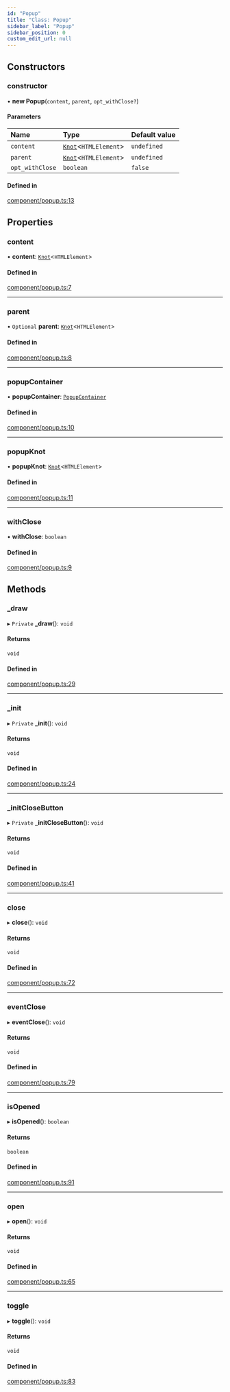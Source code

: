 ```yaml
---
id: "Popup"
title: "Class: Popup"
sidebar_label: "Popup"
sidebar_position: 0
custom_edit_url: null
---
```


## Constructors

### constructor

• **new Popup**(`content`, `parent`, `opt_withClose?`)

#### Parameters

| Name | Type | Default value |
| :------ | :------ | :------ |
| `content` | [`Knot`](Knot.md)<`HTMLElement`\> | `undefined` |
| `parent` | [`Knot`](Knot.md)<`HTMLElement`\> | `undefined` |
| `opt_withClose` | `boolean` | `false` |

#### Defined in

[component/popup.ts:13](https://github.com/siposdani87/sui-js/blob/ad456a5/src/component/popup.ts#L13)

## Properties

### content

• **content**: [`Knot`](Knot.md)<`HTMLElement`\>

#### Defined in

[component/popup.ts:7](https://github.com/siposdani87/sui-js/blob/ad456a5/src/component/popup.ts#L7)

___

### parent

• `Optional` **parent**: [`Knot`](Knot.md)<`HTMLElement`\>

#### Defined in

[component/popup.ts:8](https://github.com/siposdani87/sui-js/blob/ad456a5/src/component/popup.ts#L8)

___

### popupContainer

• **popupContainer**: [`PopupContainer`](PopupContainer.md)

#### Defined in

[component/popup.ts:10](https://github.com/siposdani87/sui-js/blob/ad456a5/src/component/popup.ts#L10)

___

### popupKnot

• **popupKnot**: [`Knot`](Knot.md)<`HTMLElement`\>

#### Defined in

[component/popup.ts:11](https://github.com/siposdani87/sui-js/blob/ad456a5/src/component/popup.ts#L11)

___

### withClose

• **withClose**: `boolean`

#### Defined in

[component/popup.ts:9](https://github.com/siposdani87/sui-js/blob/ad456a5/src/component/popup.ts#L9)

## Methods

### \_draw

▸ `Private` **_draw**(): `void`

#### Returns

`void`

#### Defined in

[component/popup.ts:29](https://github.com/siposdani87/sui-js/blob/ad456a5/src/component/popup.ts#L29)

___

### \_init

▸ `Private` **_init**(): `void`

#### Returns

`void`

#### Defined in

[component/popup.ts:24](https://github.com/siposdani87/sui-js/blob/ad456a5/src/component/popup.ts#L24)

___

### \_initCloseButton

▸ `Private` **_initCloseButton**(): `void`

#### Returns

`void`

#### Defined in

[component/popup.ts:41](https://github.com/siposdani87/sui-js/blob/ad456a5/src/component/popup.ts#L41)

___

### close

▸ **close**(): `void`

#### Returns

`void`

#### Defined in

[component/popup.ts:72](https://github.com/siposdani87/sui-js/blob/ad456a5/src/component/popup.ts#L72)

___

### eventClose

▸ **eventClose**(): `void`

#### Returns

`void`

#### Defined in

[component/popup.ts:79](https://github.com/siposdani87/sui-js/blob/ad456a5/src/component/popup.ts#L79)

___

### isOpened

▸ **isOpened**(): `boolean`

#### Returns

`boolean`

#### Defined in

[component/popup.ts:91](https://github.com/siposdani87/sui-js/blob/ad456a5/src/component/popup.ts#L91)

___

### open

▸ **open**(): `void`

#### Returns

`void`

#### Defined in

[component/popup.ts:65](https://github.com/siposdani87/sui-js/blob/ad456a5/src/component/popup.ts#L65)

___

### toggle

▸ **toggle**(): `void`

#### Returns

`void`

#### Defined in

[component/popup.ts:83](https://github.com/siposdani87/sui-js/blob/ad456a5/src/component/popup.ts#L83)

